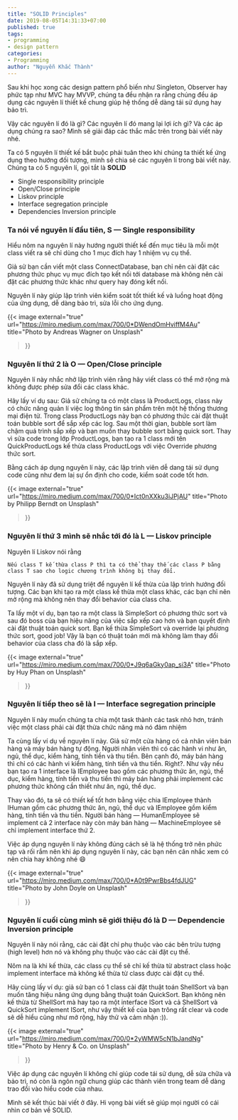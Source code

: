 ```yaml
---
title: "SOLID Principles"
date: 2019-08-05T14:31:33+07:00
published: true
tags:
- programming
- design pattern
categories:
- Programming
author: "Nguyễn Khắc Thành"
---
```


Sau khi học xong các design pattern phổ biến như Singleton, Observer hay phức tạp như MVC hay MVVP, chúng ta đều nhận ra rằng chúng đều áp dụng các nguyên lí thiết kế chung giúp hệ thống dễ dàng tái sử dụng hay bảo trì.

Vậy các nguyên lí đó là gì? Các nguyên lí đó mang lại lợi ích gì? Và các áp dụng chúng ra sao? Mình sẽ giải đáp các thắc mắc trên trong bài viết này nhé.

<!--more-->

Ta có 5 nguyên lí thiết kế bắt buộc phải tuân theo khi chúng ta thiết kế ứng dụng theo hướng đối tượng, mình sẽ chia sẻ các nguyên lí trong bài viết này.
Chúng ta có 5 nguyên lí, gọi tắt là __SOLID__

* Single responsibility principle
* Open/Close principle
* Liskov principle
* Interface segregation principle
* Dependencies Inversion principle


### Ta nói về nguyên lí đầu tiên, S — Single responsibility

Hiểu nôm na nguyên lí này hướng người thiết kế đến mục tiêu là mỗi một class viết ra sẽ chỉ dùng cho 1 mục đích hay 1 nhiệm vụ cụ thể.

Giả sử bạn cần viết một class ConnectDatabase, bạn chỉ nên cài đặt các phương thức phục vụ mục đích tạo kết nối tới database mà không nên cài đặt các phương thức khác như query hay đóng kết nối.

Nguyên lí này giúp lập trình viên kiểm soát tốt thiết kế và luồng hoạt động của ứng dụng, dễ dàng bảo trì, sửa lỗi cho ứng dụng.

{{< image
	external="true"
	url="https://miro.medium.com/max/700/0*DWendOmHviffM4Au"
	title="Photo by Andreas Wagner on Unsplash"
>}}

### Nguyên lí thứ 2 là O — Open/Close principle

Nguyên lí này nhắc nhở lập trình viên rằng hãy viết class có thể mở rộng mà không được phép sửa đổi các class khác.

Hãy lấy ví dụ sau:
Giả sử chúng ta có một class là ProductLogs, class này có chức năng quản lí việc log thông tin sản phẩm trên một hệ thống thương mại điện tử. Trong class ProductLogs này bạn có phương thức cài đặt thuật toán bubble sort để sắp xếp các log. Sau một thời gian, bubble sort làm chậm quá trình sắp xếp và bạn muốn thay bubble sort bằng quick sort. Thay vì sửa code trong lớp ProductLogs, bạn tạo ra 1 class mới tên QuickProductLogs kế thừa class ProductLogs với việc Override phương thức sort.

Bằng cách áp dụng nguyên lí này, các lập trình viên dễ dang tái sử dụng code cũng như đem laị sự ổn định cho code, kiểm soát code tốt hơn.

{{< image
	external="true"
	url="https://miro.medium.com/max/700/0*Ict0nXXku3iJPjAU"
	title="Photo by Philipp Berndt on Unsplash"
>}}

### Nguyên lí thứ 3 mình sẽ nhắc tới đó là L — Liskov principle

Nguyên lí Liskov nói rằng

```
Nếu class T kế thừa class P thì ta có thể thay thế các class P bằng class T sao cho logic chương trình không bị thay đổi.
```

Nguyên lí này đã sử dụng triệt để nguyên lí kế thừa của lập trình hướng đối tượng. Các bạn khi tạo ra một class kế thừa một class khác, các bạn chỉ nên mở rộng mà không nên thay đổi behavior của class cha.

Ta lấy một ví dụ, bạn tạo ra một class là SimpleSort có phương thức sort và sau đó boss của bạn hiệu năng của việc sắp xếp cao hơn và bạn quyết định cài đặt thuật toán quick sort. Bạn kế thừa SimpleSort và override lại phương thức sort, good job! Vậy là bạn có thuật toán mới mà không làm thay đổi behavior của class cha đó là sắp xếp.

{{< image
	external="true"
	url="https://miro.medium.com/max/700/0*J9q6aGky0ap_si3A"
	title="Photo by Huy Phan on Unsplash"
>}}

### Nguyên lí tiếp theo sẽ là I — Interface segregation principle

Nguyên lí này muốn chúng ta chia một task thành các task nhỏ hơn, tránh việc một class phải cài đặt thừa chức năng mà nó đảm nhiệm

Ta cùng lấy ví dụ về nguyên lí này. Giả sử một cửa hàng có cả nhân viên bán hàng và máy bán hàng tự động. Người nhân viên thì có các hành vi như ăn, ngủ, thể dục, kiểm hàng, tính tiền và thu tiền. Bên cạnh đó, máy bán hàng thì chỉ có các hành vi kiểm hàng, tính tiền và thu tiền. Right?. Như vậy nếu bạn tạo ra 1 interface là IEmployee bao gồm các phương thức ăn, ngủ, thể dục, kiểm hàng, tính tiền và thu tiền thì máy bán hàng phải implement các phương thức không cần thiết như ăn, ngủ, thể dục.

Thay vào đó, ta sẽ có thiết kế tốt hơn bằng việc chia IEmployee thành IHuman gồm các phương thức ăn, ngủ, thể dục và IEmployee gồm kiểm hàng, tính tiền và thu tiền.
Người bán hàng — HumanEmployee sẽ implement cả 2 interface này còn máy bán hàng — MachineEmployee sẽ chỉ implement interface thứ 2.

Việc áp dụng nguyên lí này không đúng cách sẽ là hệ thống trở nên phức tạp và rối rắm nên khi áp dụng nguyên lí này, các bạn nên cân nhắc xem có nên chia hay không nhé :smile:

{{< image
	external="true"
	url="https://miro.medium.com/max/700/0*A0t9PwrBbs4fdJUG"
	title="Photo by John Doyle on Unsplash"
>}}

### Nguyên lí cuối cùng mình sẽ giới thiệu đó là D — Dependencie Inversion principle

Nguyên lí này nói rằng, các cài đặt chỉ phụ thuộc vào các bên trừu tượng (high level) hơn nó và không phụ thuộc vào các cài đặt cụ thể.

Nôm na là khi kế thừa, các class cụ thể sẽ chỉ kế thừa từ abstract class hoặc implement interface mà không kế thừa từ class được cài đặt cụ thể.

Hãy cùng lấy ví dụ: giả sử bạn có 1 class cài đặt thuật toán ShellSort và bạn muốn tăng hiệu năng ứng dụng bằng thuật toán QuickSort. Bạn không nên kế thừa từ ShellSort mà hay tạo ra một interface ISort và cả ShellSort và QuickSort implement ISort, như vậy thiết kế của bạn trông rất clear và code sẽ dễ hiểu cũng như mở rộng, hãy thử và cảm nhận :)).


{{< image
	external="true"
	url="https://miro.medium.com/max/700/0*2yWMW5cN1bJandNg"
	title="Photo by Henry & Co. on Unsplash"
>}}

Việc áp dụng các nguyên lí không chỉ giúp code tái sử dụng, dễ sửa chữa và bảo trì, nó còn là ngôn ngữ chung giúp các thành viên trong team dễ dàng trao đổi vào hiểu code của nhau.


Mình sẽ kết thúc bài viết ở đây. Hi vọng bài viết sẽ giúp mọi người có cái nhìn cơ bản về SOLID.